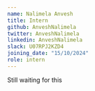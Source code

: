 ```yaml
---
name: Nalimela Anvesh
title: Intern
github: AnveshNalimela
twitter: AnveshNalimela
linkedin: AnveshNalimela
slack: U07RPJ2KZD4
joining_date: "15/10/2024"
role: intern
---
```


Still waiting for this
